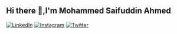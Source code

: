 ## Hi there 👋,I'm Mohammed Saifuddin Ahmed

[![LinkedIn](https://img.shields.io/badge/-LinkedIn-blue?logo=linkedin&logoColor=white)](https://www.linkedin.com/)
[![Instagram](https://img.shields.io/badge/-Instagram-pink?logo=instagram&logoColor=white)](https://www.instagram.com/)
[![Twitter](https://img.shields.io/badge/-Twitter-1DA1F2?logo=twitter&logoColor=white)](https://twitter.com/)
